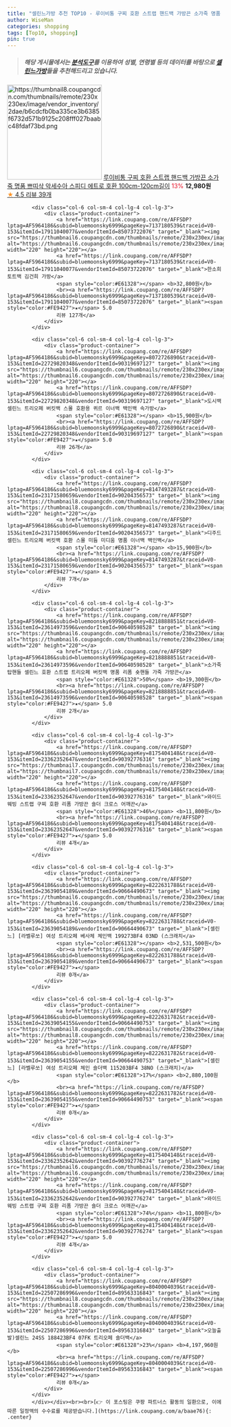 ```yaml
---
title: "셀린느가방 추천 TOP10 - 루이비통 구찌 호환 스트랩 핸드백 가방끈 소가죽 명품 쁘띠삭 악세수아 스피디 에트로 호환 100cm-120cm길이"
author: WiseMan
categories: shopping
tags: [Top10, shopping]
pin: true
---
```


> ##### 해당 게시물에서는 [**분석도구**](https://itemscout.io/)를 이용하여 **성별**, **연령별** 등의 데이터를 바탕으로 [**셀린느가방**](https://link.coupang.com/a/baae76)들을 추천해드리고 있습니다.
<div class="container"><div class="row">
            <div class="col-6 col-sm-4 col-lg-4 col-lg-3">
                <div class="product-container">
                    <a href="https://link.coupang.com/re/AFFSDP?lptag=AF5964186&subid=bluemoonsky6999&pageKey=8212632721&traceid=V0-153&itemId=23577390863&vendorItemId=90603299873" target="_blank"><img src="https://thumbnail8.coupangcdn.com/thumbnails/remote/230x230ex/image/vendor_inventory/2dae/b6cdcfb0ba335ce3b6385f6732d571b9125c208fff027baabc48fdaf73bd.png" alt="https://thumbnail8.coupangcdn.com/thumbnails/remote/230x230ex/image/vendor_inventory/2dae/b6cdcfb0ba335ce3b6385f6732d571b9125c208fff027baabc48fdaf73bd.png" width="220" height="220"></a>
                    <a href="https://link.coupang.com/re/AFFSDP?lptag=AF5964186&subid=bluemoonsky6999&pageKey=8212632721&traceid=V0-153&itemId=23577390863&vendorItemId=90603299873" target="_blank">루이비통 구찌 호환 스트랩 핸드백 가방끈 소가죽 명품 쁘띠삭 악세수아 스피디 에트로 호환 100cm-120cm길이</a>
                    <span style="color:#E61328">13%</span> <b>12,980원</b>
                    <br><a href="https://link.coupang.com/re/AFFSDP?lptag=AF5964186&subid=bluemoonsky6999&pageKey=8212632721&traceid=V0-153&itemId=23577390863&vendorItemId=90603299873" target="_blank"><span style="color:#FE9427">★</span> 4.5
                    리뷰 39개</a>
                </div>
            </div>
            
            <div class="col-6 col-sm-4 col-lg-4 col-lg-3">
                <div class="product-container">
                    <a href="https://link.coupang.com/re/AFFSDP?lptag=AF5964186&subid=bluemoonsky6999&pageKey=7137180539&traceid=V0-153&itemId=17911040077&vendorItemId=85073722076" target="_blank"><img src="https://thumbnail6.coupangcdn.com/thumbnails/remote/230x230ex/image/vendor_inventory/30b0/d0766ef138e47b3cdfcb762025d0f699c125e7213bd601e8b7d962ccd837.jpg" alt="https://thumbnail6.coupangcdn.com/thumbnails/remote/230x230ex/image/vendor_inventory/30b0/d0766ef138e47b3cdfcb762025d0f699c125e7213bd601e8b7d962ccd837.jpg" width="220" height="220"></a>
                    <a href="https://link.coupang.com/re/AFFSDP?lptag=AF5964186&subid=bluemoonsky6999&pageKey=7137180539&traceid=V0-153&itemId=17911040077&vendorItemId=85073722076" target="_blank">한소희 토트백 김건희 가방</a>
                    <span style="color:#E61328"></span> <b>32,800원</b>
                    <br><a href="https://link.coupang.com/re/AFFSDP?lptag=AF5964186&subid=bluemoonsky6999&pageKey=7137180539&traceid=V0-153&itemId=17911040077&vendorItemId=85073722076" target="_blank"><span style="color:#FE9427">★</span> 5.0
                    리뷰 127개</a>
                </div>
            </div>
            
            <div class="col-6 col-sm-4 col-lg-4 col-lg-3">
                <div class="product-container">
                    <a href="https://link.coupang.com/re/AFFSDP?lptag=AF5964186&subid=bluemoonsky6999&pageKey=8072726890&traceid=V0-153&itemId=22729820348&vendorItemId=90319697127" target="_blank"><img src="https://thumbnail6.coupangcdn.com/thumbnails/remote/230x230ex/image/vendor_inventory/c5ee/38327f7c19b3b2c23b403337c3bafa676d7178bdd3fbe7c3d98f1b6da55a.jpg" alt="https://thumbnail6.coupangcdn.com/thumbnails/remote/230x230ex/image/vendor_inventory/c5ee/38327f7c19b3b2c23b403337c3bafa676d7178bdd3fbe7c3d98f1b6da55a.jpg" width="220" height="220"></a>
                    <a href="https://link.coupang.com/re/AFFSDP?lptag=AF5964186&subid=bluemoonsky6999&pageKey=8072726890&traceid=V0-153&itemId=22729820348&vendorItemId=90319697127" target="_blank">도시백 셀린느 트리오페 버킷백 스몰 호환용 퀴르 이너백 백인백 속가방</a>
                    <span style="color:#E61328"></span> <b>15,900원</b>
                    <br><a href="https://link.coupang.com/re/AFFSDP?lptag=AF5964186&subid=bluemoonsky6999&pageKey=8072726890&traceid=V0-153&itemId=22729820348&vendorItemId=90319697127" target="_blank"><span style="color:#FE9427">★</span> 5.0
                    리뷰 26개</a>
                </div>
            </div>
            
            <div class="col-6 col-sm-4 col-lg-4 col-lg-3">
                <div class="product-container">
                    <a href="https://link.coupang.com/re/AFFSDP?lptag=AF5964186&subid=bluemoonsky6999&pageKey=8147493287&traceid=V0-153&itemId=23171580659&vendorItemId=90204356573" target="_blank"><img src="https://thumbnail8.coupangcdn.com/thumbnails/remote/230x230ex/image/vendor_inventory/a9b0/17c7e22dcebe25b23ea4fce3f2aae41d4a9f7e8e40d2c45bdb6b5631fab5.png" alt="https://thumbnail8.coupangcdn.com/thumbnails/remote/230x230ex/image/vendor_inventory/a9b0/17c7e22dcebe25b23ea4fce3f2aae41d4a9f7e8e40d2c45bdb6b5631fab5.png" width="220" height="220"></a>
                    <a href="https://link.coupang.com/re/AFFSDP?lptag=AF5964186&subid=bluemoonsky6999&pageKey=8147493287&traceid=V0-153&itemId=23171580659&vendorItemId=90204356573" target="_blank">디주드 셀린느 트리오페 버킷백 호환 스몰 미듐 미디움 명품 이너백 백인백</a>
                    <span style="color:#E61328"></span> <b>15,900원</b>
                    <br><a href="https://link.coupang.com/re/AFFSDP?lptag=AF5964186&subid=bluemoonsky6999&pageKey=8147493287&traceid=V0-153&itemId=23171580659&vendorItemId=90204356573" target="_blank"><span style="color:#FE9427">★</span> 4.5
                    리뷰 7개</a>
                </div>
            </div>
            
            <div class="col-6 col-sm-4 col-lg-4 col-lg-3">
                <div class="product-container">
                    <a href="https://link.coupang.com/re/AFFSDP?lptag=AF5964186&subid=bluemoonsky6999&pageKey=8218888851&traceid=V0-153&itemId=23614973596&vendorItemId=90640598528" target="_blank"><img src="https://thumbnail6.coupangcdn.com/thumbnails/remote/230x230ex/image/vendor_inventory/1e7f/3082ef60170aaac0d1303591a223698522107999f66b8d41d0f18c63c2a3.jpg" alt="https://thumbnail6.coupangcdn.com/thumbnails/remote/230x230ex/image/vendor_inventory/1e7f/3082ef60170aaac0d1303591a223698522107999f66b8d41d0f18c63c2a3.jpg" width="220" height="220"></a>
                    <a href="https://link.coupang.com/re/AFFSDP?lptag=AF5964186&subid=bluemoonsky6999&pageKey=8218888851&traceid=V0-153&itemId=23614973596&vendorItemId=90640598528" target="_blank">소가죽 탑핸들 셀린느 호환 스트랩 트리오페 버킷백 명품 리폼 숏핸들 가죽 가방끈</a>
                    <span style="color:#E61328">50%</span> <b>19,300원</b>
                    <br><a href="https://link.coupang.com/re/AFFSDP?lptag=AF5964186&subid=bluemoonsky6999&pageKey=8218888851&traceid=V0-153&itemId=23614973596&vendorItemId=90640598528" target="_blank"><span style="color:#FE9427">★</span> 5.0
                    리뷰 2개</a>
                </div>
            </div>
            
            <div class="col-6 col-sm-4 col-lg-4 col-lg-3">
                <div class="product-container">
                    <a href="https://link.coupang.com/re/AFFSDP?lptag=AF5964186&subid=bluemoonsky6999&pageKey=8175404148&traceid=V0-153&itemId=23362352647&vendorItemId=90392776316" target="_blank"><img src="https://thumbnail7.coupangcdn.com/thumbnails/remote/230x230ex/image/vendor_inventory/3fa6/65f45d7c59d41b75958d0c1f38ca007532c67ec1f20aac2ca122f19ed572.jpg" alt="https://thumbnail7.coupangcdn.com/thumbnails/remote/230x230ex/image/vendor_inventory/3fa6/65f45d7c59d41b75958d0c1f38ca007532c67ec1f20aac2ca122f19ed572.jpg" width="220" height="220"></a>
                    <a href="https://link.coupang.com/re/AFFSDP?lptag=AF5964186&subid=bluemoonsky6999&pageKey=8175404148&traceid=V0-153&itemId=23362352647&vendorItemId=90392776316" target="_blank">와이드 웨빙 스트랩 구찌 호환 리폼 가방끈 숄더 크로스 어깨끈</a>
                    <span style="color:#E61328">46%</span> <b>11,800원</b>
                    <br><a href="https://link.coupang.com/re/AFFSDP?lptag=AF5964186&subid=bluemoonsky6999&pageKey=8175404148&traceid=V0-153&itemId=23362352647&vendorItemId=90392776316" target="_blank"><span style="color:#FE9427">★</span> 5.0
                    리뷰 4개</a>
                </div>
            </div>
            
            <div class="col-6 col-sm-4 col-lg-4 col-lg-3">
                <div class="product-container">
                    <a href="https://link.coupang.com/re/AFFSDP?lptag=AF5964186&subid=bluemoonsky6999&pageKey=8222631788&traceid=V0-153&itemId=23639054189&vendorItemId=90664490673" target="_blank"><img src="https://thumbnail6.coupangcdn.com/thumbnails/remote/230x230ex/image/vendor_inventory/269c/d4032106bcd52fd45a1d2f176142af07c1f0ee55276e0d9286c43a1b6764.jpg" alt="https://thumbnail6.coupangcdn.com/thumbnails/remote/230x230ex/image/vendor_inventory/269c/d4032106bcd52fd45a1d2f176142af07c1f0ee55276e0d9286c43a1b6764.jpg" width="220" height="220"></a>
                    <a href="https://link.coupang.com/re/AFFSDP?lptag=AF5964186&subid=bluemoonsky6999&pageKey=8222631788&traceid=V0-153&itemId=23639054189&vendorItemId=90664490673" target="_blank">[셀린느] [라벨루쏘] 여성 트리오페 베사체 체인백 199273BF4 03ND (스크래치</a>
                    <span style="color:#E61328"></span> <b>2,531,500원</b>
                    <br><a href="https://link.coupang.com/re/AFFSDP?lptag=AF5964186&subid=bluemoonsky6999&pageKey=8222631788&traceid=V0-153&itemId=23639054189&vendorItemId=90664490673" target="_blank"><span style="color:#FE9427">★</span> 
                    리뷰 0개</a>
                </div>
            </div>
            
            <div class="col-6 col-sm-4 col-lg-4 col-lg-3">
                <div class="product-container">
                    <a href="https://link.coupang.com/re/AFFSDP?lptag=AF5964186&subid=bluemoonsky6999&pageKey=8222631782&traceid=V0-153&itemId=23639054155&vendorItemId=90664490753" target="_blank"><img src="https://thumbnail8.coupangcdn.com/thumbnails/remote/230x230ex/image/vendor_inventory/bafd/2c3670cdadba667d77c10001baf5670bc990c7759a898b18dfad94f46a0f.jpg" alt="https://thumbnail8.coupangcdn.com/thumbnails/remote/230x230ex/image/vendor_inventory/bafd/2c3670cdadba667d77c10001baf5670bc990c7759a898b18dfad94f46a0f.jpg" width="220" height="220"></a>
                    <a href="https://link.coupang.com/re/AFFSDP?lptag=AF5964186&subid=bluemoonsky6999&pageKey=8222631782&traceid=V0-153&itemId=23639054155&vendorItemId=90664490753" target="_blank">[셀린느] [라벨루쏘] 여성 트리오페 체인 숄더백 115203BF4 38NO (스크래치)</a>
                    <span style="color:#E61328">17%</span> <b>2,880,100원</b>
                    <br><a href="https://link.coupang.com/re/AFFSDP?lptag=AF5964186&subid=bluemoonsky6999&pageKey=8222631782&traceid=V0-153&itemId=23639054155&vendorItemId=90664490753" target="_blank"><span style="color:#FE9427">★</span> 
                    리뷰 0개</a>
                </div>
            </div>
            
            <div class="col-6 col-sm-4 col-lg-4 col-lg-3">
                <div class="product-container">
                    <a href="https://link.coupang.com/re/AFFSDP?lptag=AF5964186&subid=bluemoonsky6999&pageKey=8175404148&traceid=V0-153&itemId=23362352642&vendorItemId=90392776274" target="_blank"><img src="https://thumbnail6.coupangcdn.com/thumbnails/remote/230x230ex/image/vendor_inventory/831e/3c07655f3b176d2e6d9ec0efc61a68506df1721e5cfd78c1d446dcb89ac7.jpg" alt="https://thumbnail6.coupangcdn.com/thumbnails/remote/230x230ex/image/vendor_inventory/831e/3c07655f3b176d2e6d9ec0efc61a68506df1721e5cfd78c1d446dcb89ac7.jpg" width="220" height="220"></a>
                    <a href="https://link.coupang.com/re/AFFSDP?lptag=AF5964186&subid=bluemoonsky6999&pageKey=8175404148&traceid=V0-153&itemId=23362352642&vendorItemId=90392776274" target="_blank">와이드 웨빙 스트랩 구찌 호환 리폼 가방끈 숄더 크로스 어깨끈</a>
                    <span style="color:#E61328">74%</span> <b>11,800원</b>
                    <br><a href="https://link.coupang.com/re/AFFSDP?lptag=AF5964186&subid=bluemoonsky6999&pageKey=8175404148&traceid=V0-153&itemId=23362352642&vendorItemId=90392776274" target="_blank"><span style="color:#FE9427">★</span> 5.0
                    리뷰 4개</a>
                </div>
            </div>
            
            <div class="col-6 col-sm-4 col-lg-4 col-lg-3">
                <div class="product-container">
                    <a href="https://link.coupang.com/re/AFFSDP?lptag=AF5964186&subid=bluemoonsky6999&pageKey=8040004039&traceid=V0-153&itemId=22507286996&vendorItemId=89563316843" target="_blank"><img src="https://thumbnail8.coupangcdn.com/thumbnails/remote/230x230ex/image/vendor_inventory/0d8f/025c7001609de09c8061e657db60c4f7082584cc31721cc73c0d4a5928a0.jpg" alt="https://thumbnail8.coupangcdn.com/thumbnails/remote/230x230ex/image/vendor_inventory/0d8f/025c7001609de09c8061e657db60c4f7082584cc31721cc73c0d4a5928a0.jpg" width="220" height="220"></a>
                    <a href="https://link.coupang.com/re/AFFSDP?lptag=AF5964186&subid=bluemoonsky6999&pageKey=8040004039&traceid=V0-153&itemId=22507286996&vendorItemId=89563316843" target="_blank">오늘출발)셀린느 24SS 188423BF4 07FK 트리오페 숄더백</a>
                    <span style="color:#E61328">23%</span> <b>4,197,960원</b>
                    <br><a href="https://link.coupang.com/re/AFFSDP?lptag=AF5964186&subid=bluemoonsky6999&pageKey=8040004039&traceid=V0-153&itemId=22507286996&vendorItemId=89563316843" target="_blank"><span style="color:#FE9427">★</span> 
                    리뷰 0개</a>
                </div>
            </div>
            </div></div><br><br>[👉 이 포스팅은 쿠팡 파트너스 활동의 일환으로, 이에 따른 일정액의 수수료를 제공받습니다.](https://link.coupang.com/a/baae76){: .center}